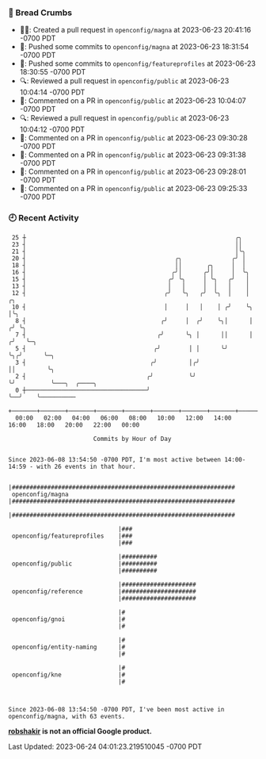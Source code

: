 ### 🍞 Bread Crumbs

 * ✍🏼: Created a pull request in `openconfig/magna` at 2023-06-23 20:41:16 -0700 PDT
 * 🚢: Pushed some commits to `openconfig/magna` at 2023-06-23 18:31:54 -0700 PDT
 * 🚢: Pushed some commits to `openconfig/featureprofiles` at 2023-06-23 18:30:55 -0700 PDT
 * 🔍: Reviewed a pull request in  `openconfig/public` at 2023-06-23 10:04:14 -0700 PDT
 * 💬: Commented on a PR in  `openconfig/public` at 2023-06-23 10:04:07 -0700 PDT
 * 🔍: Reviewed a pull request in  `openconfig/public` at 2023-06-23 10:04:12 -0700 PDT
 * 💬: Commented on a PR in  `openconfig/public` at 2023-06-23 09:30:28 -0700 PDT
 * 💬: Commented on a PR in  `openconfig/public` at 2023-06-23 09:31:38 -0700 PDT
 * 💬: Commented on a PR in  `openconfig/public` at 2023-06-23 09:28:01 -0700 PDT
 * 💬: Commented on a PR in  `openconfig/public` at 2023-06-23 09:25:33 -0700 PDT

### 🕘 Recent Activity
```
 25 ┼                                                           ╭╮
 23 ┤                                                           ││
 21 ┤                                                           │╰╮
 20 ┤                                          ╭╮              ╭╯ │
 18 ┤                                          ││       ╭╮     │  │
 16 ┤                                         ╭╯│      ╭╯│     │  ╰╮
 15 ┤                                        ╭╯ ╰╮     │ ╰╮   ╭╯   │
 13 ┤                                        │   │     │  │   │    │
 12 ┤                                       ╭╯   ╰╮   ╭╯  ╰╮  │    │     ╭╮
 10 ┤                                       │     │   │    │ ╭╯    ╰╮    │╰╮
  8 ┤                                      ╭╯     │  ╭╯    ╰╮│      │   ╭╯ ╰╮
  7 ┤                                     ╭╯      ╰╮ │      ││      │  ╭╯   ╰─╮
  5 ┤                                    ╭╯        │ │      ╰╯      ╰╮╭╯      ╰─╮
  3 ┤                                   ╭╯         │╭╯               ││         ╰╮
  2 ┤                                  ╭╯          ╰╯                ╰╯          ╰───╮  ╭────╮
  0 ┼──────────────────────────────────╯                                             ╰──╯    ╰──────────
    +───────+───────+───────+───────+───────+───────+───────+───────+───────+───────+───────+───────+────
  00:00   02:00   04:00   06:00   08:00   10:00   12:00   14:00   16:00   18:00   20:00   22:00   00:00   

						Commits by Hour of Day


Since 2023-06-08 13:54:50 -0700 PDT, I'm most active between 14:00-14:59 - with 26 events in that hour.

```



```
                               |###############################################################
 openconfig/magna              |###############################################################
                               |###############################################################

                               |###
 openconfig/featureprofiles    |###
                               |###

                               |##########
 openconfig/public             |##########
                               |##########

                               |#####################
 openconfig/reference          |#####################
                               |#####################

                               |#
 openconfig/gnoi               |#
                               |#

                               |#
 openconfig/entity-naming      |#
                               |#

                               |#
 openconfig/kne                |#
                               |#



Since 2023-06-08 13:54:50 -0700 PDT, I've been most active in openconfig/magna, with 63 events.

```
**[robshakir](mailto:robjs@google.com) is not an official Google product.**  


Last Updated: 2023-06-24 04:01:23.219510045 -0700 PDT
